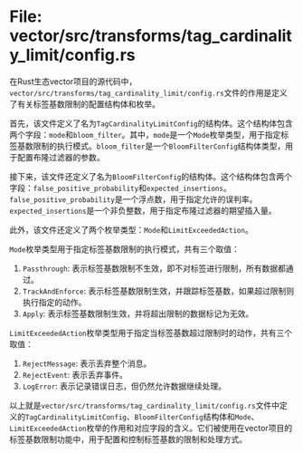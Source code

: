 # File: vector/src/transforms/tag_cardinality_limit/config.rs

在Rust生态vector项目的源代码中，`vector/src/transforms/tag_cardinality_limit/config.rs`文件的作用是定义了有关标签基数限制的配置结构体和枚举。

首先，该文件定义了名为`TagCardinalityLimitConfig`的结构体。这个结构体包含两个字段：`mode`和`bloom_filter`。其中，`mode`是一个`Mode`枚举类型，用于指定标签基数限制的执行模式。`bloom_filter`是一个`BloomFilterConfig`结构体类型，用于配置布隆过滤器的参数。

接下来，该文件还定义了名为`BloomFilterConfig`的结构体。这个结构体包含两个字段：`false_positive_probability`和`expected_insertions`。`false_positive_probability`是一个浮点数，用于指定允许的误判率。`expected_insertions`是一个非负整数，用于指定布隆过滤器的期望插入量。

此外，该文件还定义了两个枚举类型：`Mode`和`LimitExceededAction`。

`Mode`枚举类型用于指定标签基数限制的执行模式，共有三个取值：

1. `Passthrough`: 表示标签基数限制不生效，即不对标签进行限制，所有数据都通过。
2. `TrackAndEnforce`: 表示标签基数限制生效，并跟踪标签基数，如果超过限制则执行指定的动作。
3. `Apply`: 表示标签基数限制生效，并将超出限制的数据标记为无效。

`LimitExceededAction`枚举类型用于指定当标签基数超过限制时的动作，共有三个取值：

1. `RejectMessage`: 表示丢弃整个消息。
2. `RejectEvent`: 表示丢弃事件。
3. `LogError`: 表示记录错误日志，但仍然允许数据继续处理。

以上就是`vector/src/transforms/tag_cardinality_limit/config.rs`文件中定义的`TagCardinalityLimitConfig`、`BloomFilterConfig`结构体和`Mode`、`LimitExceededAction`枚举的作用和对应字段的含义。它们被使用在vector项目的标签基数限制功能中，用于配置和控制标签基数的限制和处理方式。

